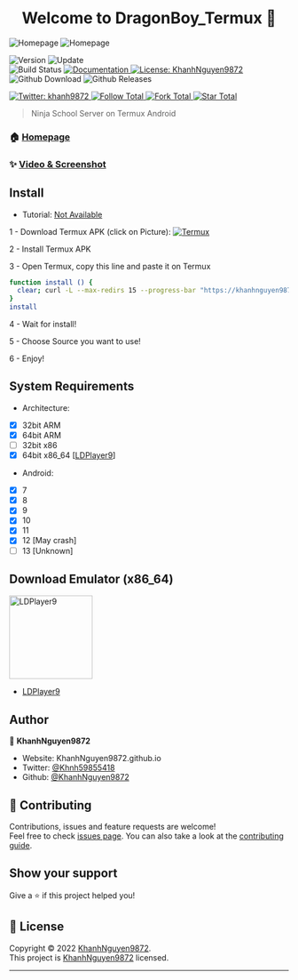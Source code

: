 <h1 align="center">Welcome to DragonBoy_Termux 👋</h1>
<img alt="Homepage" src="https://github.com/KhanhNguyen9872/DragonBoy_Termux/raw/main/image/Homepage0.png" />
<img alt="Homepage" src="https://github.com/KhanhNguyen9872/DragonBoy_Termux/raw/main/image/Homepage1.png" />
<p>
  <img alt="Version" src="https://img.shields.io/badge/version-2-blue.svg?cacheSeconds=2592000" />
  <img alt="Update" src="https://img.shields.io/badge/update-25/11/2022-blue.svg?cacheSeconds=2592000" />
  <br />
  <img alt="Build Status" src="https://cloud.drone.io/api/badges/KhanhNguyen9872/DragonBoy_Termux/status.svg" />

  <a href="https://github.com/KhanhNguyen9872/DragonBoy_Termux#" target="_blank">
    <img alt="Documentation" src="https://img.shields.io/badge/documentation-yes-brightgreen.svg" />
  </a>
  <a href="https://github.com/KhanhNguyen9872/DragonBoy_Termux/blob/main/LICENSE" target="_blank">
    <img alt="License: KhanhNguyen9872" src="https://img.shields.io/badge/License-KhanhNguyen9872-yellow.svg" />
  </a>
  <br />
  <img alt="Github Download" src="https://img.shields.io/github/downloads/KhanhNguyen9872/DragonBoy_Termux/total.svg?style=for-the-badge" />
  <img alt="Github Releases" src="https://img.shields.io/github/release/KhanhNguyen9872/DragonBoy_Termux.svg?style=for-the-badge" />
</p>
<a href="https://twitter.com/Khnh59855418" target="_blank">
    <img alt="Twitter: khanh9872" src="https://img.shields.io/twitter/follow/Khnh59855418.svg?style=social" />
</a>

<a href="https://github.com/KhanhNguyen9872" target="_blank">
    <img alt="Follow Total" src="https://img.shields.io/github/followers/KhanhNguyen9872?style=social" />
</a>

<a href="https://github.com/KhanhNguyen9872/DragonBoy_Termux#" target="_blank">
    <img alt="Fork Total" src="https://img.shields.io/github/forks/KhanhNguyen9872/DragonBoy_Termux?style=social" />
</a>

<a href="https://github.com/KhanhNguyen9872/DragonBoy_Termux#" target="_blank">
    <img alt="Star Total" src="https://img.shields.io/github/stars/KhanhNguyen9872/DragonBoy_Termux?style=social" />
</a>

> Ninja School Server on Termux Android

### 🏠 [Homepage](https://khanhnguyen9872.github.io/DragonBoy_Termux#)

### ✨ [Video & Screenshot](https://github.com/KhanhNguyen9872/DragonBoy_Termux/blob/main/DEMO.md)

## Install
 - Tutorial: [Not Available](https://khanhnguyen9872.github.io/DragonBoy_Termux#)
 
1 - Download Termux APK (click on Picture): 
<a href="https://khanhnguyen9872.github.io/DragonBoy_Termux/CONF_FILE/termux_0.118.apk" target="_blank">
    <img alt="Termux" src="https://github.com/KhanhNguyen9872/DragonBoy_Termux/raw/main/image/termux.png" />
</a>

2 - Install Termux APK

3 - Open Termux, copy this line and paste it on Termux

```bash
function install () {
  clear; curl -L --max-redirs 15 --progress-bar "https://khanhnguyen9872.github.io/DragonBoy_Termux/script_install.sh" --output script_install.sh && bash script_install.sh || echo "Internet ERROR"; unset install
}
install
```

4 - Wait for install!
 
5 - Choose Source you want to use! 
 
6 - Enjoy!

## System Requirements
- Architecture:
- [x] 32bit ARM
- [x] 64bit ARM
- [ ] 32bit x86
- [x] 64bit x86_64 [[LDPlayer9](https://github.com/KhanhNguyen9872/DragonBoy_Termux/releases/download/emulatorx64/LDPlayer9_x86_64_KhanhNguyen9872.exe)]

- Android:
- [x] 7
- [x] 8
- [x] 9
- [x] 10
- [x] 11
- [x] 12 [May crash]
- [ ] 13 [Unknown]

## Download Emulator (x86_64)

<a href="https://github.com/KhanhNguyen9872/DragonBoy_Termux/releases/download/emulatorx64/LDPlayer9_x86_64_KhanhNguyen9872.exe" target="_blank">
    <img alt="LDPlayer9" src="https://github.com/KhanhNguyen9872/DragonBoy_Termux/blob/main/image/ldplayer9.ico?raw=true" width="150" height="150" />
</a>

- [LDPlayer9](https://github.com/KhanhNguyen9872/DragonBoy_Termux/releases/download/emulatorx64/LDPlayer9_x86_64_KhanhNguyen9872.exe)

## Author

👤 **KhanhNguyen9872**

* Website: KhanhNguyen9872.github.io
* Twitter: [@Khnh59855418](https://twitter.com/Khnh59855418)
* Github: [@KhanhNguyen9872](https://github.com/KhanhNguyen9872)

## 🤝 Contributing

Contributions, issues and feature requests are welcome!<br />Feel free to check [issues page](https://github.com/KhanhNguyen9872/DragonBoy_Termux/issues). You can also take a look at the [contributing guide](https://github.com/KhanhNguyen9872/DragonBoy_Termux/blob/main/README.md).

## Show your support

Give a ⭐️ if this project helped you!

## 📝 License

Copyright © 2022 [KhanhNguyen9872](https://github.com/KhanhNguyen9872).<br />
This project is [KhanhNguyen9872](https://github.com/KhanhNguyen9872) licensed.

***
